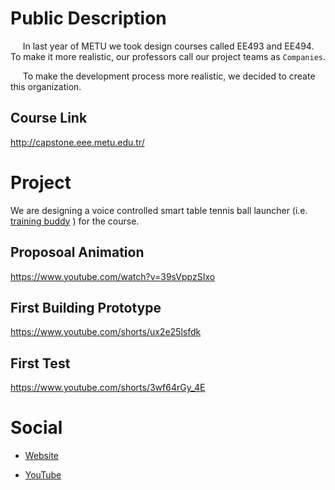 # Public Description
&nbsp;&nbsp;&nbsp;&nbsp; In last year of METU we took design courses called EE493 and EE494. To make it more realistic, our professors call our project teams as `Companies`.

&nbsp;&nbsp;&nbsp;&nbsp; To make the development process more realistic, we decided to create this organization.

## Course Link
http://capstone.eee.metu.edu.tr/

# Project
We are designing a voice controlled smart table tennis ball launcher (i.e. [training buddy](https://capstone.eee.metu.edu.tr/projects-2022-23/) ) for the course. 

## Proposoal Animation
https://www.youtube.com/watch?v=39sVppzSIxo

## First Building Prototype
https://www.youtube.com/shorts/ux2e25lsfdk

## First Test
https://www.youtube.com/shorts/3wf64rGy_4E

# Social
- [Website](https://ankarainstruments.medogan.com)

- [YouTube](https://www.youtube.com/@06Intruments/featured)